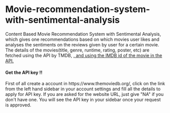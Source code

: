 # Movie-recommendation-system-with-sentimental-analysis

<div>
Content Based Movie Recommendation System with Sentimental Analysis, which gives one recommendations based on which movies user likes and analyses the sentiments on the reviews given by user for a certain movie.
</div>
<div>
  The details of the movies(title, genre, runtime, rating, poster, etc) are fetched using the API by TMDB, <a href = "">, and using the IMDB id of the movie in the API.</a>
</div>
<div>
  <h4>Get the API key !!</h4>
  First of all create a account in https://www.themoviedb.org/, click on the link from the left hand sidebar in your account settings and fill all the details to apply for API       key. If you are asked for the website URL, just give "NA" if you don't have one. You will see the API key in your sidebar once your request is approved.
<div>
  
</div>  

<div>
  
</div>  
